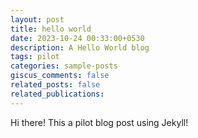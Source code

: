 ```yaml
---
layout: post
title: hello world
date: 2023-10-24 00:33:00+0530
description: A Hello World blog
tags: pilot
categories: sample-posts
giscus_comments: false
related_posts: false
related_publications: 
---
```

Hi there! This a pilot blog post using Jekyll!
